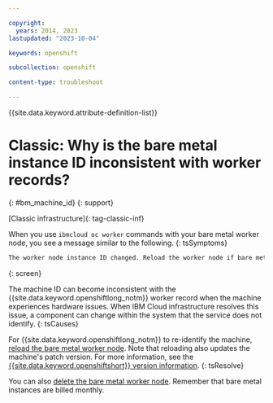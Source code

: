 ```yaml
---

copyright: 
  years: 2014, 2023
lastupdated: "2023-10-04"

keywords: openshift

subcollection: openshift

content-type: troubleshoot

---
```


{{site.data.keyword.attribute-definition-list}}





# Classic: Why is the bare metal instance ID inconsistent with worker records?
{: #bm_machine_id}
{: support}



[Classic infrastructure]{: tag-classic-inf}



When you use `ibmcloud oc worker` commands with your bare metal worker node, you see a message similar to the following.
{: tsSymptoms}

```sh
The worker node instance ID changed. Reload the worker node if bare metal hardware was serviced.
```
{: screen}


The machine ID can become inconsistent with the {{site.data.keyword.openshiftlong_notm}} worker record when the machine experiences hardware issues. When IBM Cloud infrastructure resolves this issue, a component can change within the system that the service does not identify.
{: tsCauses}


For {{site.data.keyword.openshiftlong_notm}} to re-identify the machine, [reload the bare metal worker node](/docs/openshift?topic=openshift-kubernetes-service-cli#cs_worker_reload). Note that reloading also updates the machine's patch version. For more information, see the [{{site.data.keyword.openshiftshort}} version information](/docs/openshift?topic=openshift-openshift_versions).
{: tsResolve}

You can also [delete the bare metal worker node](/docs/openshift?topic=openshift-kubernetes-service-cli#cs_cluster_rm). Remember that bare metal instances are billed monthly.






